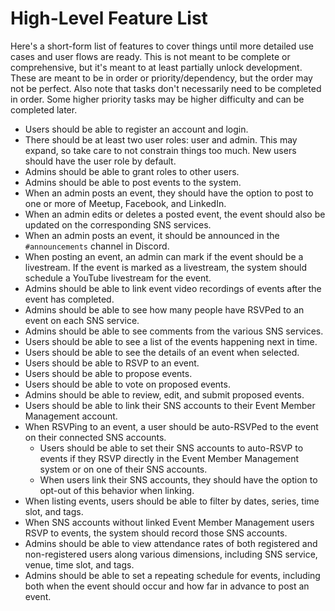 # High-Level Feature List

Here's a short-form list of features to cover things until more detailed use cases and user flows are ready. This is not meant to be complete or comprehensive, but it's meant to at least partially unlock development. These are meant to be in order or priority/dependency, but the order may not be perfect. Also note that tasks don't necessarily need to be completed in order. Some higher priority tasks may be higher difficulty and can be completed later.

* Users should be able to register an account and login.
* There should be at least two user roles: user and admin. This may expand, so take care to not constrain things too much. New users should have the user role by default.
* Admins should be able to grant roles to other users.
* Admins should be able to post events to the system.
* When an admin posts an event, they should have the option to post to one or more of Meetup, Facebook, and LinkedIn.
* When an admin edits or deletes a posted event, the event should also be updated on the corresponding SNS services.
* When an admin posts an event, it should be announced in the `#announcements` channel in Discord.
* When posting an event, an admin can mark if the event should be a livestream. If the event is marked as a livestream, the system should schedule a YouTube livestream for the event.
* Admins should be able to link event video recordings of events after the event has completed.
* Admins should be able to see how many people have RSVPed to an event on each SNS service.
* Admins should be able to see comments from the various SNS services.
* Users should be able to see a list of the events happening next in time.
* Users should be able to see the details of an event when selected.
* Users should be able to RSVP to an event.
* Users should be able to propose events.
* Users should be able to vote on proposed events.
* Admins should be able to review, edit, and submit proposed events.
* Users should be able to link their SNS accounts to their Event Member Management account.
* When RSVPing to an event, a user should be auto-RSVPed to the event on their connected SNS accounts.
    * Users should be able to set their SNS accounts to auto-RSVP to events if they RSVP directly in the Event Member Management system or on one of their SNS accounts.
    * When users link their SNS accounts, they should have the option to opt-out of this behavior when linking.
* When listing events, users should be able to filter by dates, series, time slot, and tags.
* When SNS accounts without linked Event Member Management users RSVP to events, the system should record those SNS accounts.
* Admins should be able to view attendance rates of both registered and non-registered users along various dimensions, including SNS service, venue, time slot, and tags.
* Admins should be able to set a repeating schedule for events, including both when the event should occur and how far in advance to post an event.
